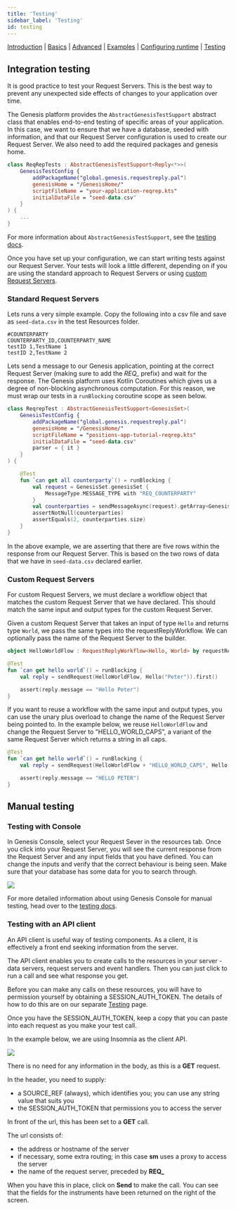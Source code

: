 ```yaml
---
title: 'Testing'
sidebar_label: 'Testing'
id: testing
---
```


[Introduction](/server-modules/request-server/introduction)  | [Basics](/server-modules/request-server/basics) | [Advanced](/server-modules/request-server/advanced) | [Examples](/server-modules/request-server/examples) | [Configuring runtime](/server-modules/request-server/configuring-runtime) | [Testing](/server-modules/request-server/testing)

## Integration testing

It is good practice to test your Request Servers. This is the best way to prevent any unexpected side effects of changes to your application over time.

The Genesis platform provides the `AbstractGenesisTestSupport` abstract class that enables end-to-end testing of specific areas of your application. In this case, we want to ensure that we have a database, seeded with information, and that our Request Server configuration is used to create our Request Server. We also need to add the required packages and genesis home. 

```kotlin
class ReqRepTests : AbstractGenesisTestSupport<Reply<*>>(
    GenesisTestConfig {
        addPackageName("global.genesis.requestreply.pal")
        genesisHome = "/GenesisHome/"
        scriptFileName = "your-application-reqrep.kts"
        initialDataFile = "seed-data.csv"
    }
) {
    ...
}
```

For more information about `AbstractGenesisTestSupport`, see the [testing docs](/operations/testing/integration-testing).

Once you have set up your configuration, we can start writing tests against our Request Server. Your tests will look a little different, depending on if you are using the standard approach to Request Servers or using [custom Request Servers](/server-modules/request-server/advanced/#custom-request-servers).

### Standard Request Servers

Lets runs a very simple example.
Copy the following into a csv file and save as `seed-data.csv` in the test Resources folder.

```text
#COUNTERPARTY
COUNTERPARTY_ID,COUNTERPARTY_NAME
testID 1,TestName 1
testID 2,TestName 2
```
Lets send a message to our Genesis application, pointing at the correct Request Server (making sure to add the *REQ_* prefix) and wait for the response.
The Genesis platform uses Kotlin Coroutines which gives us a degree of non-blocking asynchronous computation. For this reason, we must wrap our tests in a `runBlocking` coroutine scope as seen below.


```kotlin
class ReqrepTest : AbstractGenesisTestSupport<GenesisSet>(
    GenesisTestConfig {
        addPackageName("global.genesis.requestreply.pal")
        genesisHome = "/GenesisHome/"
        scriptFileName = "positions-app-tutorial-reqrep.kts"
        initialDataFile = "seed-data.csv"
        parser = { it }
    }
) {

    @Test
    fun `can get all counterparty`() = runBlocking {
        val request = GenesisSet.genesisSet {
            MessageType.MESSAGE_TYPE with "REQ_COUNTERPARTY"
        }
        val counterparties = sendMessageAsync(request).getArray<GenesisSet>("REPLY")
        assertNotNull(counterparties)
        assertEquals(2, counterparties.size)
    }
}

```

In the above example, we are asserting that there are five rows within the response from our Request Server. This is based on the two rows of data that we have in `seed-data.csv` declared earlier.

### Custom Request Servers

For custom Request Servers, we must declare a workflow object that matches the custom Request Server that we have declared. This should match the same input and output types for the custom Request Server.

Given a custom Request Server that takes an input of type `Hello` and returns type `World`, we pass the same types into the requestReplyWorkflow. We can optionally pass the name of the Request Server to the builder.

```kotlin
object HelloWorldFlow : RequestReplyWorkflow<Hello, World> by requestReplyWorkflowBuilder("HELLO_WORLD")

@Test
fun `can get hello world`() = runBlocking {
    val reply = sendRequest(HelloWorldFlow, Hello("Peter")).first()

    assert(reply.message == "Hello Peter")
}
```

If you want to reuse a workflow with the same input and output types, you can use the unary plus overload to change the name of the Request Server being pointed to. In the  example below, we reuse `HelloWorldFlow` and change the Request Server to "HELLO_WORLD_CAPS", a variant of the same Request Server which returns a string in all caps.

```kotlin
@Test
fun `can get hello world`() = runBlocking {
    val reply = sendRequest(HelloWorldFlow + "HELLO_WORLD_CAPS", Hello("Peter")).first()

    assert(reply.message == "HELLO PETER")
}
```

## Manual testing

### Testing with Console

In Genesis Console, select your Request Sever in the resources tab.
Once you click into your Request Server, you will see the current response from the Request Server and any input fields that you have defined. You can change the inputs and verify that the correct behaviour is being seen. Make sure that your database has some data for you to search through.

![](/img/test-console-rs-success.png)

For more detailed information about using Genesis Console for manual testing, head over to the [testing docs](/server-modules/request-server/testing).

### Testing with an API client

An API client is useful way of testing components. As a client, it is effectively a front end seeking information from the server.

The API client enables you to create calls to the resources in your server - data servers, request servers and event handlers. Then you can just click to run a call and see what response you get.

Before you can make any calls on these resources, you will have to permission yourself by obtaining a SESSION_AUTH_TOKEN. The details of how to do this are on our separate [Testing](/operations/testing/component-testing/#using-an-api-client) page.

Once you have the SESSION_AUTH_TOKEN, keep a copy that you can paste into each request as you make your test call.

In the example below, we are using Insomnia as the client API.

![](/img/test-rs-instrument-success.png)

There is no need for any information in the body, as this is a **GET** request.

In the header, you need to supply:

- a SOURCE_REF (always), which identifies you; you can use any string value that suits you
- the SESSION_AUTH_TOKEN that permissions you to access the server

In front of the url, this has been set to a **GET** call.

The url consists of:

- the address or hostname of the server
- if necessary, some extra routing; in this case **sm** uses a proxy to access the server
- the name of the request server, preceded by **REQ_**

When you have this in place, click on **Send** to make the call. You can see that the fields for the instruments have been returned on the right of the screen.

